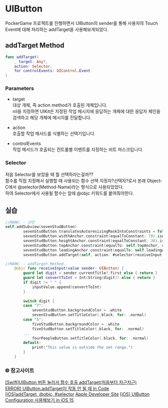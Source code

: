 # UIButton
PockerGame 프로젝트를 진행하면서 UIButton의 sender를 통해 사용자의 Touch Event에 대해
처리하는 addTarget을 사용해보게되었다.

## addTarget Method
```Swift
func addTarget(
    _ target: Any?,
    action: Selector,
    for controlEvents: UIControl.Event
)
```
### Parameters
- target   
대상 개체, 즉 action method가 호출된 개체입니다.   
nil을 지정하면 UIKit은 지정된 작업 메시지에 응답하는 개체에 대한 응답자 체인을 검색하고 해당 개체에 메시지를 전달합니다.

- action   
호출할 작업 메서드를 식별하는 선택기입니다.   

- controlEvents   
작업 메서드가 호출되는 컨트롤별 이벤트를 지정하는 비트 마스크입니다. 

### Selector
처음 Selector를 보았을 때 뭘 선택하라는걸까??   
함수를 직접 지정해서 실행할 때 사용되는 함수 선택 지정자?선택자?로서 본래 Object-C에서 @selector(Method-Name)라는 형식으로 사용되었었다.   
하여 Selector에서 사용될 함수는 앞에 @objc 키워드를 붙여줘야한다.

## 실습
```Swift
//MARK: - 선언
self.addSubview(sevenStudButton)
        sevenStudButton.translatesAutoresizingMaskIntoConstraints = false
        sevenStudButton.widthAnchor.constraint(equalToConstant: 70).isActive = true
        sevenStudButton.heightAnchor.constraint(equalToConstant: 30).isActive = true
        sevenStudButton.topAnchor.constraint(equalTo: self.topAnchor, constant: 100).isActive = true
        sevenStudButton.leadingAnchor.constraint(equalTo: self.leadingAnchor, constant: 125).isActive = true
        sevenStudButton.addTarget(self, action: #selector(receiveInput(value:)), for: .touchUpInside)

//MARK: - addTarget Method
    @objc func receiveInput(value sender: UIButton) {
        guard let digit = sender.currentTitle?.first else { return }
        guard let convertToInt = Int(String(digit)) else { return }
        if digit != " " {
            inputValue.append(convertToInt)
        }
        
        switch digit {
        case "7":
            sevenStudButton.backgroundColor = .white
            sevenStudButton.setTitleColor(.black, for: .normal)
        case "5":
            fiveStudButton.backgroundColor = .white
            fiveStudButton.setTitleColor(.black, for: .normal)
        ...
            fourPeopleButton.setTitleColor(.black, for: .normal)
        default:
            print("This value is outside the set range.")
        }
    }
```

### 🌐 참고사이트   
[[Swift]UIButton 버튼 눌러서 함수 호출 addTarget(처음부터 차근차근)](https://youbidan-project.tistory.com/152)   
[ERROR) UIButton.addTarget이 작동 안 될 때 In Code](https://hururuek-chapchap.tistory.com/165)   
[[iOS]addTarget, @objc, #selector](https://hyunndyblog.tistory.com/161)
[Apple Developer Site](https://developer.apple.com/documentation/uikit/uicontrol/1618259-addtarget)
[[iOS] UIButton Configuration 사용해보기 in iOS 15](https://velog.io/@wannabe_eung/iOS-UIButton-Configuration-%EC%82%AC%EC%9A%A9%ED%95%B4%EB%B3%B4%EA%B8%B0-in-iOS-15)
